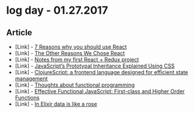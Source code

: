 # log day - 01.27.2017

## Article

- \[Link\] - [7 Reasons why you should use React](https://stories.jotform.com/7-reasons-why-you-should-use-react-ad420c634247#.arvcpfqhh)
- \[Link\] - [The Other Reasons We Chose React](https://wheniwork.engineering/the-other-reasons-we-chose-react-fbb37e570999#.yseltelfk)
- \[Link\] - [Notes from my first React + Redux project](https://medium.com/audelabs/notes-from-my-first-react-redux-project-3f799beeb140#.z3r7a8qfo)
- \[Link\] - [JavaScript’s Prototypal Inheritance Explained Using CSS](https://medium.freecodecamp.com/understanding-prototypal-inheritance-in-javascript-with-css-93b2fcda75e4#.7kzh09s31)
- \[Link\] - [ClojureScript: a frontend language designed for efficient state management](https://medium.com/@roman01la/clojurescript-a-frontend-language-designed-for-efficient-state-management-52f145c2fee3#.vbqzkg9gn)
- \[Link\] - [Thoughts about functional programming](https://medium.com/@jramer87/thoughts-about-functional-programming-9362ec005f7a#.wxmefu21l)
- \[Link\] - [Effective Functional JavaScript: First-class and Higher Order Functions](https://hackernoon.com/effective-functional-javascript-first-class-and-higher-order-functions-713fde8df50a#.h3tiwn5le)
- \[Link\] - [In Elixir data is like a rose](https://medium.com/@peterbanjo/in-elixir-data-is-like-a-rose-e53b8877c174#.mrw0v686q)

